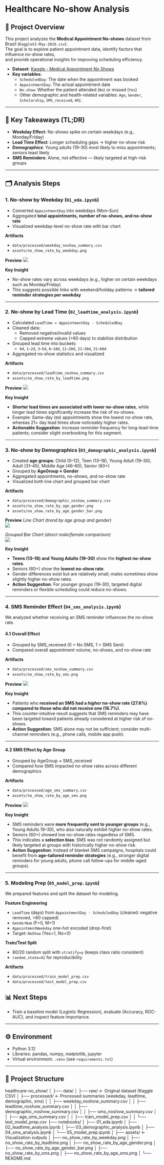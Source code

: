 # Healthcare No-show Analysis

## 📌 Project Overview
This project analyzes the **Medical Appointment No-shows** dataset from Brazil (`KaggleV2-May-2016.csv`).  
The goal is to explore patient appointment data, identify factors that influence no-show rates,  
and provide operational insights for improving scheduling efficiency.

- **Dataset**: [Kaggle - Medical Appointment No Shows](https://www.kaggle.com/datasets/joniarroba/noshowappointments)  
- **Key variables**:
  - `ScheduledDay`: The date when the appointment was booked
  - `AppointmentDay`: The actual appointment date
  - `No-show`: Whether the patient attended (`No`) or missed (`Yes`)
  - Other demographic and health-related variables: `Age`, `Gender`, `Scholarship`, `SMS_received`, etc.

---

## 🔑 Key Takeaways (TL;DR)
- **Weekday Effect**: No-shows spike on certain weekdays (e.g., Monday/Friday)  
- **Lead Time Effect**: Longer scheduling gaps → higher no-show risk  
- **Demographics**: Young adults (19–30) most likely to miss appointments; seniors least likely  
- **SMS Reminders**: Alone, not effective — likely targeted at high-risk groups  

---

## 🗂️ Analysis Steps

### 1. No-show by Weekday (`01_eda.ipynb`)
- Converted `AppointmentDay` into weekdays (Mon–Sun)
- Aggregated **total appointments, number of no-shows, and no-show rate**
- Visualized weekday-level no-show rate with bar chart

**Artifacts**
- `data/processed/weekday_noshow_summary.csv`
- `assets/no_show_rate_by_weekday.png`

**Preview**
![](assets/no_show_rate_by_weekday.png)

**Key Insight**
- No-show rates vary across weekdays (e.g., higher on certain weekdays such as Monday/Friday)  
- This suggests possible links with weekend/holiday patterns → **tailored reminder strategies per weekday**

---

### 2. No-show by Lead Time (`02_leadtime_analysis.ipynb`)
- Calculated `LeadTime = AppointmentDay - ScheduledDay`
- Cleaned data:
  - Removed negative/invalid values
  - Capped extreme values (>60 days) to stabilize distribution
- Grouped lead time into buckets:
  - `0d`, `1–2d`, `3–5d`, `6–10d`, `11–20d`, `21–30d`, `31–60d`
- Aggregated no-show statistics and visualized

**Artifacts**
- `data/processed/leadtime_noshow_summary.csv`
- `assets/no_show_rate_by_leadtime.png`

**Preview**
![](assets/no_show_rate_by_leadtime.png)

**Key Insight**
- **Shorter lead times are associated with lower no-show rates**, while longer lead times significantly increase the risk of no-shows.  
- Example: Same-day (`0d`) appointments show the lowest no-show rate, whereas 21+ day lead times show noticeably higher rates.  
- **Actionable Suggestion**: Increase reminder frequency for long-lead-time patients; consider slight overbooking for this segment.

---

### 3. No-show by Demographics (`03_demographic_analysis.ipynb`)
- Created **age groups**: Child (0–12), Teen (13–18), Young Adult (19–30), Adult (31–45), Middle Age (46–60), Senior (60+)
- Grouped by **AgeGroup × Gender**
- Aggregated appointments, no-shows, and no-show rate
- Visualized both line chart and grouped bar chart

**Artifacts**
- `data/processed/demographic_noshow_summary.csv`
- `assets/no_show_rate_by_age_gender.png`
- `assets/no_show_rate_by_age_gender_bar.png`

**Preview**
_Line Chart (trend by age group and gender)_  
![](assets/no_show_rate_by_age_gender.png)

_Grouped Bar Chart (direct male/female comparison)_  
![](assets/no_show_rate_by_age_gender_bar.png)

**Key Insight**
- **Teens (13–18) and Young Adults (19–30)** show the **highest no-show rates**.  
- Seniors (60+) show the **lowest no-show rate**.  
- Gender differences exist but are relatively small; males sometimes show slightly higher no-show rates.  
- **Action Suggestion**: For younger groups (19–30), targeted digital reminders or flexible scheduling could reduce no-shows.

---

### 4. SMS Reminder Effect (`04_sms_analysis.ipynb`)

We analyzed whether receiving an SMS reminder influences the no-show rate.

#### 4.1 Overall Effect
- Grouped by SMS_received (0 = No SMS, 1 = SMS Sent)
- Compared overall appointment volume, no-shows, and no-show rate

**Artifacts**
- `data/processed/sms_noshow_summary.csv`
- `assets/no_show_rate_by_sms.png`

**Preview**
![](assets/no_show_rate_by_sms.png)

**Key Insight**
- Patients who **received an SMS had a *higher* no-show rate (27.6%) compared to those who did not receive one (16.7%)**.  
- This counter-intuitive result suggests that SMS reminders may have been targeted toward patients already considered at higher risk of no-shows.  
- **Action Suggestion**: SMS alone may not be sufficient; consider multi-channel reminders (e.g., phone calls, mobile app push).

---

#### 4.2 SMS Effect by Age Group
- Grouped by AgeGroup × SMS_received
- Compared how SMS impacted no-show rates across different demographics

**Artifacts**
- `data/processed/age_sms_summary.csv`
- `assets/no_show_rate_by_age_sms.png`

**Preview**
![](assets/no_show_rate_by_age_sms.png)

**Key Insight**
- SMS reminders were **more frequently sent to younger groups** (e.g., Young Adults 19–30), who also naturally exhibit higher no-show rates.  
- Seniors (60+) showed low no-show rates regardless of SMS.  
- This indicates a **selection bias**: SMS was not randomly assigned but likely targeted at groups with historically higher no-show risk.  
- **Action Suggestion**: Instead of blanket SMS campaigns, hospitals could benefit from **age-tailored reminder strategies** (e.g., stronger digital reminders for young adults, phone call follow-ups for middle-aged groups).

---

### 5. Modeling Prep (`05_model_prep.ipynb`)
We prepared features and split the dataset for modeling.

**Feature Engineering**
- `LeadTime` (days) from `AppointmentDay - ScheduledDay` (cleaned: negative removed, >60 capped)
- `GenderNum` (F=0, M=1)
- `AppointmentWeekday` one-hot encoded (drop-first)
- Target: `NoShow` (Yes=1, No=0)

**Train/Test Split**
- 80/20 random split with `stratify=y` (keeps class ratio consistent)
- `random_state=42` for reproducibility

**Artifacts**
- `data/processed/train_model_prep.csv`
- `data/processed/test_model_prep.csv`


## 📊 Next Steps
- Train a baseline model (Logistic Regression), evaluate (Accuracy, ROC-AUC), and inspect feature importance.


---

## ⚙️ Environment
- Python 3.12  
- Libraries: pandas, numpy, matplotlib, jupyter  
- Virtual environment: `.venv` (see `requirements.txt`)  

---

## 📁 Project Structure
healthcare-no_show/
│
├── data/
│   ├── raw/                <- Original dataset (Kaggle CSV)
│   ├── processed/          <- Processed summaries (weekday, leadtime, demographic, sms)
│   │   ├── weekday_noshow_summary.csv
│   │   ├── leadtime_noshow_summary.csv
│   │   ├── demographic_noshow_summary.csv
│   │   ├── sms_noshow_summary.csv
│   │   ├── age_sms_summary.csv
│   │   ├── train_model_prep.csv
│   │   └── test_model_prep.csv
├── notebooks/
│   ├── 01_eda.ipynb
│   ├── 02_leadtime_analysis.ipynb
│   ├── 03_demographic_analysis.ipynb
│   ├── 04_sms_analysis.ipynb
│   └── 05_model_prep.ipynb
│
├── assets/                 <- Visualization outputs
│   ├── no_show_rate_by_weekday.png
│   ├── no_show_rate_by_leadtime.png
│   ├── no_show_rate_by_age_gender.png
│   ├── no_show_rate_by_age_gender_bar.png
│   ├── no_show_rate_by_sms.png
│   ├── no_show_rate_by_age_sms.png
│
└── README.md
